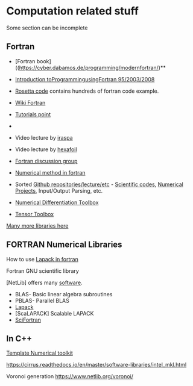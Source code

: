 # Computation related stuff  
Some section can be incomplete 

## Fortran
* [Fortran book]((https://cyber.dabamos.de/programming/modernfortran/)** 
* [Introduction toProgrammingusingFortran 95/2003/2008](http://www.egr.unlv.edu/~ed/fortranv3.pdf)
* [Rosetta code](https://rosettacode.org/wiki/Category:Fortran) contains hundreds of fortran code example.
* [Wiki Fortran](http://fortranwiki.org/fortran/show/HomePage)
* [Tutorials point](https://www.tutorialspoint.com/fortran/fortran_program_libraries.htm)
* 

* Video lecture by  [iraspa](https://iraspa.org/links/fortran/)
* Video lecture by  [hexafoil](https://www.youtube.com/user/hexafoil/videos)

* [Fortran discussion group](https://fortran-lang.discourse.group/)


* [Numerical method in fortran](https://github.com/planelles20/numerical-methods-fortran)
* Sorted [Github repositories/lecture/etc](https://fortran-lang.org/packages/) - [Scientific codes](https://fortran-lang.org/packages/scientific), [Numerical Projects](https://fortran-lang.org/packages/numerical), Input/Output Parsing, etc.
* [Numerical Differentiation Toolbox](https://github.com/jacobwilliams/NumDiff)
* [Tensor Toolbox](https://github.com/adtzlr/ttb)


[Many more libraries here](http://fortranwiki.org/fortran/show/Libraries)



## FORTRAN Numerical Libraries
How to use [Lapack in fortran](https://cyber.dabamos.de/programming/modernfortran/lapack.html)

Fortran GNU scientific library

[NetLib] offers many [software](https://www.netlib.org/liblist.html). 
* BLAS- Basic linear algebra subroutines
* PBLAS- Parallel BLAS
* [Lapack](https://www.netlib.org/lapack/index.html)
* [ScaLAPACK] Scalable LAPACK
* [SciFortran](https://github.com/QcmPlab/SciFortran)

## In C++
[Template Numerical toolkit](https://math.nist.gov/tnt/)


https://cirrus.readthedocs.io/en/master/software-libraries/intel_mkl.html




Voronoi generation
https://www.netlib.org/voronoi/
